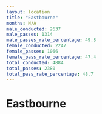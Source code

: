 ```yaml
---
layout: location
title: "Eastbourne"
months: N/A
male_conducted: 2637
male_passes: 1314
male_passes_rate_percentage: 49.8
female_conducted: 2247
female_passes: 1066
female_pass_rate_percentage: 47.4
total_conducted: 4884
total_passes: 2380
total_pass_rate_percentage: 48.7
---
```


# Eastbourne
